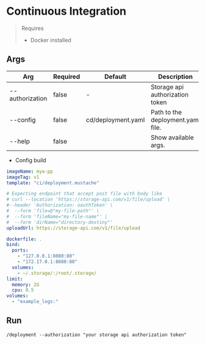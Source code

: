 # Continuous Integration

> Requires
> - Docker installed

## Args

| Arg             | Required | Default            | Description                       |
|-----------------|----------|--------------------|-----------------------------------|
| --authorization | false    | -                  | Storage api authorization token   |
| --config        | false    | cd/deployment.yaml | Path to the deployment.yaml file. |
| --help          | false    |                    | Show available args.              |

- Config build

```yaml
imageName: mya-pp
imageTag: v1
template: "ci/deployment.mustache"

# Expecting endpoint that accept post file with body like
# curl --location 'https://storage-api.com/v1/file/upload' \
#--header 'Authorization: oauthToken' \
#  --form 'file=@"my-file-path"' \
#  --form 'fileName="my-file-name"' \
#  --form 'dirName="directory-destiny"'
uploadUrl: https://storage-api.com/v1/file/upload

dockerfile: .
bind:
  ports:
    - "127.0.0.1:8080:80"
    - "172.17.0.1:8080:80"
  volumes:
    - ~/.storage/:/root/.storage/
limit:
  memory: 2G
  cpu: 0.5
volumes:
  - "example_logs:"
```

## Run

```shell
/deployment --authorization "your storage api authorization token"
```

